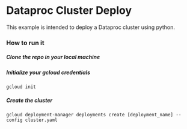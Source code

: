 # Dataproc Cluster Deploy

This example is intended to deploy a Dataproc cluster using python.

### How to run it

##### Clone the repo in your local machine
##### Initialize your gcloud credentials
```
gcloud init
```
##### Create the cluster
```
gcloud deployment-manager deployments create [deployment_name] --config cluster.yaml